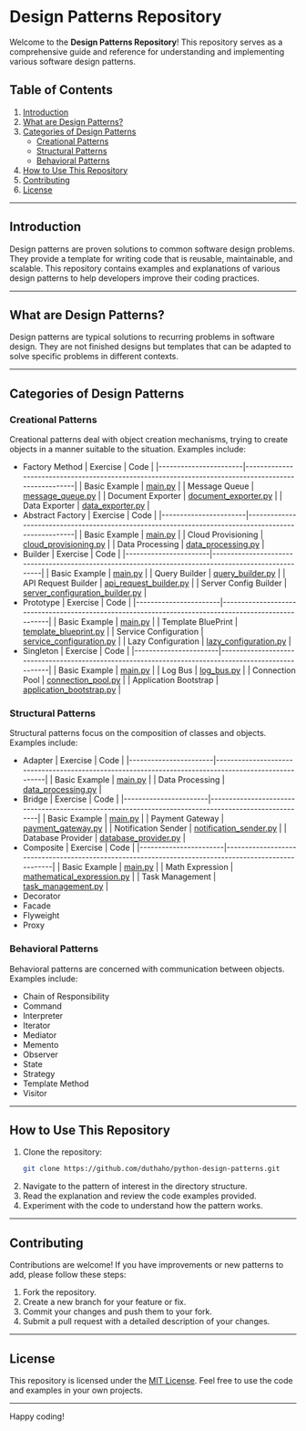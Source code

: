 # Design Patterns Repository

Welcome to the **Design Patterns Repository**! This repository serves as a comprehensive guide and reference for understanding and implementing various software design patterns.

## Table of Contents
1. [Introduction](#introduction)
2. [What are Design Patterns?](#what-are-design-patterns)
3. [Categories of Design Patterns](#categories-of-design-patterns)
    - [Creational Patterns](#creational-patterns)
    - [Structural Patterns](#structural-patterns)
    - [Behavioral Patterns](#behavioral-patterns)
4. [How to Use This Repository](#how-to-use-this-repository)
5. [Contributing](#contributing)
6. [License](#license)

---

## Introduction

Design patterns are proven solutions to common software design problems. They provide a template for writing code that is reusable, maintainable, and scalable. This repository contains examples and explanations of various design patterns to help developers improve their coding practices.

---

## What are Design Patterns?

Design patterns are typical solutions to recurring problems in software design. They are not finished designs but templates that can be adapted to solve specific problems in different contexts.

---

## Categories of Design Patterns

### Creational Patterns
Creational patterns deal with object creation mechanisms, trying to create objects in a manner suitable to the situation. Examples include:
- Factory Method
    | Exercise              | Code                                                                                                |
    |-----------------------|-----------------------------------------------------------------------------------------------------|
    | Basic Example         | [main.py](./creational/01-factory-method/main.py)                                                   |
    | Message Queue         | [message_queue.py](./creational/01-factory-method/message_queue.py)                                 |
    | Document Exporter     | [document_exporter.py](./creational/01-factory-method/document_exporter.py)                         |
    | Data Exporter         | [data_exporter.py](./creational/01-factory-method/exporter/data_exporter.py)                        |
- Abstract Factory
    | Exercise              | Code                                                                                                |
    |-----------------------|-----------------------------------------------------------------------------------------------------|
    | Basic Example         | [main.py](./creational/02-abstract-factory/main.py)                                                 |
    | Cloud Provisioning    | [cloud_provisioning.py](./creational/02-abstract-factory/cloud_provisioning.py)                     |
    | Data Processing       | [data_processing.py](./creational/02-abstract-factory/data_processing.py)                           |
- Builder
    | Exercise              | Code                                                                                                |
    |-----------------------|-----------------------------------------------------------------------------------------------------|
    | Basic Example         | [main.py](./creational/03-builder/main.py)                                                          |
    | Query Builder         | [query_builder.py](./creational/03-builder/query_builder.py)                                        |
    | API Request Builder   | [api_request_builder.py](./creational/03-builder/api_request_builder.py)                            |
    | Server Config Builder | [server_configuration_builder.py](./creational/03-builder/exporter/server_configuration_builder.py) |
- Prototype
    | Exercise              | Code                                                                                                |
    |-----------------------|-----------------------------------------------------------------------------------------------------|
    | Basic Example         | [main.py](./creational/04-prototype/main.py)                                                        |
    | Template BluePrint    | [template_blueprint.py](./creational/04-prototype/template_blueprint.py)                            |
    | Service Configuration | [service_configuration.py](./creational/04-prototype/service_configuration.py)                      |
    | Lazy Configuration    | [lazy_configuration.py](./creational/04-prototype/exporter/lazy_configuration.py)                   |
- Singleton
    | Exercise              | Code                                                                                                |
    |-----------------------|-----------------------------------------------------------------------------------------------------|
    | Basic Example         | [main.py](./creational/05-singleton/main.py)                                                        |
    | Log Bus               | [log_bus.py](./creational/05-singleton/log_bus.py)                                                  |
    | Connection Pool       | [connection_pool.py](./creational/05-singleton/connection_pool.py)                                  |
    | Application Bootstrap | [application_bootstrap.py](./creational/05-singleton/exporter/application_bootstrap.py)             |

### Structural Patterns
Structural patterns focus on the composition of classes and objects. Examples include:
- Adapter
    | Exercise              | Code                                                                                                |
    |-----------------------|-----------------------------------------------------------------------------------------------------|
    | Basic Example         | [main.py](./structural/01-adapter/main.py)                                                          |
    | Data Processing       | [data_processing.py](./structural/01-adapter/data_processing.py)                                    |
- Bridge
    | Exercise              | Code                                                                                                |
    |-----------------------|-----------------------------------------------------------------------------------------------------|
    | Basic Example         | [main.py](./structural/02-bridge/main.py)                                                           |
    | Payment Gateway       | [payment_gateway.py](./structural/02-bridge/payment_gateway.py)                                     |
    | Notification Sender   | [notification_sender.py](./structural/02-bridge/notification_sender.py)                             |
    | Database Provider     | [database_provider.py](./structural/02-bridge/exporter/database_provider.py)                        |
- Composite
    | Exercise              | Code                                                                                                |
    |-----------------------|-----------------------------------------------------------------------------------------------------|
    | Basic Example         | [main.py](./structural/03-composite/main.py)                                                        |
    | Math Expression       | [mathematical_expression.py](./structural/03-composite/mathematical_expression.py)                  |
    | Task Management       | [task_management.py](./structural/03-composite/task_management.py)                                  |
- Decorator
- Facade
- Flyweight
- Proxy

### Behavioral Patterns
Behavioral patterns are concerned with communication between objects. Examples include:
- Chain of Responsibility
- Command
- Interpreter
- Iterator
- Mediator
- Memento
- Observer
- State
- Strategy
- Template Method
- Visitor

---

## How to Use This Repository

1. Clone the repository:
    ```bash
    git clone https://github.com/duthaho/python-design-patterns.git
    ```
2. Navigate to the pattern of interest in the directory structure.
3. Read the explanation and review the code examples provided.
4. Experiment with the code to understand how the pattern works.

---

## Contributing

Contributions are welcome! If you have improvements or new patterns to add, please follow these steps:
1. Fork the repository.
2. Create a new branch for your feature or fix.
3. Commit your changes and push them to your fork.
4. Submit a pull request with a detailed description of your changes.

---

## License

This repository is licensed under the [MIT License](LICENSE). Feel free to use the code and examples in your own projects.

---

Happy coding!